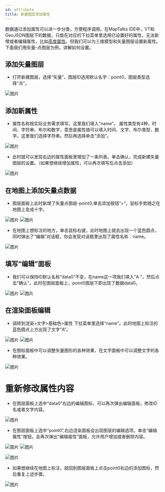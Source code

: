 ```yaml
---
id: attribute
title: 新建图层添加属性
---
```


数据通过添加属性可以进一步分类，方便程序调用。在MapTalks IDE中，VT和GeoJSON图层下的数据，只能在对应的下拉菜单里选用已设置好的属性，无法新增或者编辑属性，比如[高度属性](../basic/height)。但我们可以为三维模型和矢量图层设置新属性。下面我们用矢量-点图层为例，讲解如何设置。

## 添加矢量图层

* 打开新建图层，选择“矢量”，图层ID选用默认名字：point0，图层类型选择“点”。

![图片](./assets/attribute/attribute-1.png)

## 添加新属性

* 属性名称按实际业务需求填写。这里我们填入“name”。 属性类型有4种，时间、字符串、布尔和数字，意思是属性值可以填入时间、文字、布尔类型、数字。这里我们选择字符串。然后再选择单击“添加”。

![图片](./assets/attribute/attribute-4.png)

* 此时就可以发现右边的属性面板里增加了一条列表。单击确认，完成新建矢量图层的设置。（如果想继续增加属性，可以再次填写后点击添加）

![图片](./assets/attribute/attribute-5.png)


## 在地图上添加矢量点数据

* 图层面板上此时新增了矢量点图层-point0,单击添加按钮“+”，鼠标手势随之在地图上变成十字。

![图片](./assets/attribute/attribute-6.png)
![图片](./assets/attribute/attribute-7.png)


* 在地图上想标注的地方，单击鼠标右键，此时地图上就会出现一个蓝色圆点，同时弹出了“编辑”对话框，你会发现对话框里出现了属性名称：name。

![图片](./assets/attribute/attribute-8.png)

## 填写“编辑”面板

* 我们可以保持ID默认名称“data0”不变，在name这一项我们填入"A "，然后点击“确认”。此时在图层面板上，point0图层下即出现了数据data0。

![图片](./assets/attribute/attribute-9.png)
![图片](./assets/attribute/attribute-10.png)

## 在渲染面板编辑

* 调转到渲染>文字>基础色>属性 下拉菜单里选择“name”。此时地图上标注的蓝色圆点上方出现了文字“A”。

![图片](./assets/attribute/attribute-11.png)
![图片](./assets/attribute/attribute-12.png)

* 在图标面板中可以调整矢量图形的各种效果，在文字面板中可以调整文字的各种效果。

![图片](./assets/attribute/attribute-13.png)

# 重新修改属性内容

* 在图层面板上选中“data0”右边的编辑图标，可以再次弹出编辑面板，修改ID名或者文字内容。

![图片](./assets/attribute/attribute-14.png)

* 在图层面板上选中“point0”,右边渲染面板会出现图层的编辑选项。单击“编辑属性”按钮，会再次弹出“编辑属性”面板，允许用户增加或者删除内容。

![图片](./assets/attribute/attribute-16.png)
![图片](./assets/attribute/attribute-17.png)

![图片](./assets/attribute/attribute-18.png)

* 如果想继续在地图上标注，就回到图层面板上点击point0右边的添加图标，然后重复上述步骤。

![图片](./assets/attribute/attribute-19.png)

